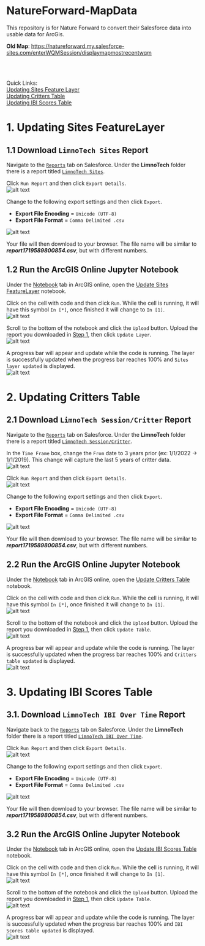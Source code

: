 # NatureForward-MapData
This repository is for Nature Forward to convert their Salesforce data into usable data for ArcGis.


**Old Map**: https://natureforward.my.salesforce-sites.com/enterWQMSession/displaymapmostrecentwqm

<br />
<br />

Quick Links:  
[Updating Sites Feature Layer](#1-updating-sites-featurelayer)  
[Updating Critters Table](#2-updating-critters-table)  
[Updating IBI Scores Table](#3-updating-ibi-scores-table)

# 1. Updating Sites FeatureLayer
## 1.1 Download `LimnoTech Sites` Report
Navigate to the [`Reports`](https://natureforward.my.salesforce.com/00O/o) tab on Salesforce. Under the **LimnoTech** folder there is a report titled [`LimnoTech Sites`](https://natureforward.my.salesforce.com/00OUw000001pS05).

Click `Run Report` and then click `Export Details`.  
![alt text](images/report_buttons.png)   

Change to the following export settings and then click `Export`.
- **Export File Encoding** = `Unicode (UTF-8)` 
- **Export File Format** = `Comma Delimited .csv`  

![alt text](images/export_page.png) 

Your file will then download to your browser. The file name will be similar to ***report1719589800854.csv***, but with different numbers.

## 1.2 Run the ArcGIS Online Jupyter Notebook
Under the [Notebook](https://anshome.maps.arcgis.com/home/notebook/notebookhome.html) tab in ArcGIS online, open the [Update Sites FeatureLayer]() notebook.

Click on the cell with code and then click `Run`. While the cell is running, it will have this symbol `In [*]`, once finished it will change to `In [1]`.  
![alt text](images/run_notebook.png)   
 
Scroll to the bottom of the notebook and click the `Upload` button. Upload the report you downloaded in [Step 1](#11-download-limnotech-sites-report), then click `Update Layer`.  
![alt text](images/sites_upload.png)    

A progress bar will appear and update while the code is running. The layer is successfully updated when the progress bar reaches 100% and `Sites layer updated` is displayed.  
![alt text](images/sites_updated.png)  

# 2. Updating Critters Table

## 2.1 Download `LimnoTech Session/Critter` Report
Navigate to the [`Reports`](https://natureforward.my.salesforce.com/00O/o) tab on Salesforce. Under the **LimnoTech** folder there is a report titled [`LimnoTech Session/Critter`](https://natureforward.my.salesforce.com/00OUw000001htqH).

In the `Time Frame` box, change the `From` date to 3 years prior (ex: 1/1/2022 -> 1/1/2019). This change will capture the last 5 years of critter data.  
![alt text](images/date_range.png)  

Click `Run Report` and then click `Export Details`.   
![alt text](images/report_buttons.png)  

Change to the following export settings and then click `Export`.
- **Export File Encoding** = `Unicode (UTF-8)` 
- **Export File Format** = `Comma Delimited .csv` 

![alt text](images/export_page.png) 

Your file will then download to your browser. The file name will be similar to ***report1719589800854.csv***, but with different numbers.

## 2.2 Run the ArcGIS Online Jupyter Notebook
Under the [Notebook](https://anshome.maps.arcgis.com/home/notebook/notebookhome.html) tab in ArcGIS online, open the [Update Critters Table](https://anshome.maps.arcgis.com/home/notebook/notebook.html?id=c49b75f26cd945b4bcf5e3faa6f7e858) notebook.

Click on the cell with code and then click `Run`. While the cell is running, it will have this symbol `In [*]`, once finished it will change to `In [1]`.   
![alt text](images/run_notebook.png)   
  
Scroll to the bottom of the notebook and click the `Upload` button. Upload the report you downloaded in [Step 1](#11-download-limnotech-sites-report), then click `Update Table`.  
![alt text](images/critters_upload.png)

A progress bar will appear and update while the code is running. The layer is successfully updated when the progress bar reaches 100% and `Critters table updated` is displayed.  
![alt text](images/critters_updated.png)  

# 3. Updating IBI Scores Table
## 3.1. Download `LimnoTech IBI Over Time` Report
Navigate back to the [`Reports`](https://natureforward.my.salesforce.com/00O/o) tab on Salesforce. Under the **LimnoTech** folder there is a report titled [`LimnoTech IBI Over Time`](https://natureforward.my.salesforce.com/00OUw000001huj7).

Click `Run Report` and then click `Export Details`.  
![alt text](images/report_buttons.png)   

Change to the following export settings and then click `Export`.
- **Export File Encoding** = `Unicode (UTF-8)` 
- **Export File Format** = `Comma Delimited .csv`  

![alt text](images/export_page.png) 

Your file will then download to your browser. The file name will be similar to ***report1719589800854.csv***, but with different numbers.

## 3.2 Run the ArcGIS Online Jupyter Notebook
Under the [Notebook](https://anshome.maps.arcgis.com/home/notebook/notebookhome.html) tab in ArcGIS online, open the [Update IBI Scores Table](https://anshome.maps.arcgis.com/home/notebook/notebook.html?id=bb8de15473674581ada5d5ed64b019d5) notebook.

Click on the cell with code and then click `Run`. While the cell is running, it will have this symbol `In [*]`, once finished it will change to `In [1]`.   
![alt text](images/run_notebook.png)   

Scroll to the bottom of the notebook and click the `Upload` button. Upload the report you downloaded in [Step 1](#11-download-limnotech-sites-report), then click `Update Table`.   
![alt text](images/ibi_upload.png)  

A progress bar will appear and update while the code is running. The layer is successfully updated when the progress bar reaches 100% and `IBI Scores table updated` is displayed.  
![alt text](images/ibi_updated.png)  

